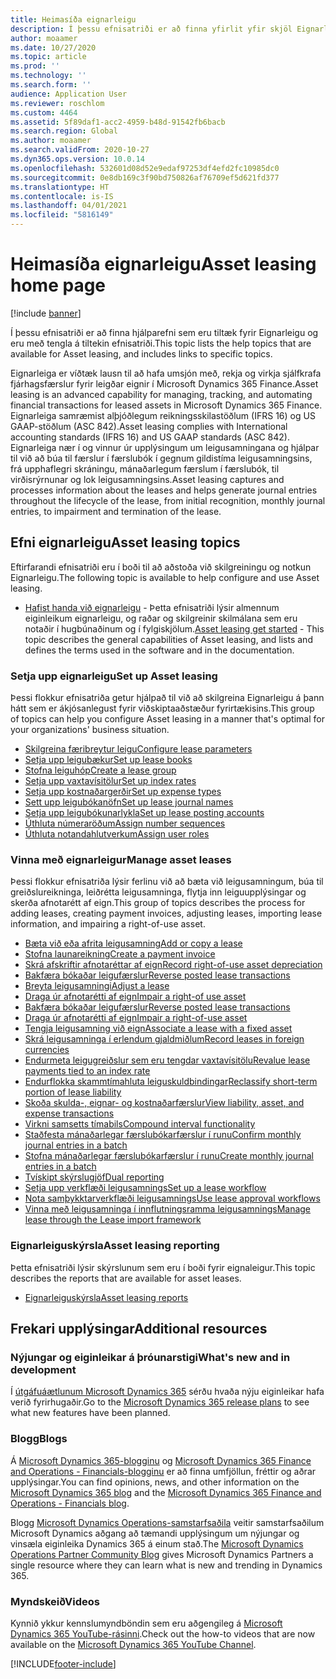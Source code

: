 ```yaml
---
title: Heimasíða eignarleigu
description: Í þessu efnisatriði er að finna yfirlit yfir skjöl Eignarleigu og tengla á tiltekin efnisatriði.
author: moaamer
ms.date: 10/27/2020
ms.topic: article
ms.prod: ''
ms.technology: ''
ms.search.form: ''
audience: Application User
ms.reviewer: roschlom
ms.custom: 4464
ms.assetid: 5f89daf1-acc2-4959-b48d-91542fb6bacb
ms.search.region: Global
ms.author: moaamer
ms.search.validFrom: 2020-10-27
ms.dyn365.ops.version: 10.0.14
ms.openlocfilehash: 532601d08d52e9edaf97253df4efd2fc10985dc0
ms.sourcegitcommit: 0e8db169c3f90bd750826af76709ef5d621fd377
ms.translationtype: HT
ms.contentlocale: is-IS
ms.lasthandoff: 04/01/2021
ms.locfileid: "5816149"
---
```

# <a name="asset-leasing-home-page"></a><span data-ttu-id="512e8-103">Heimasíða eignarleigu</span><span class="sxs-lookup"><span data-stu-id="512e8-103">Asset leasing home page</span></span>

[!include [banner](../includes/banner.md)]

<span data-ttu-id="512e8-104">Í þessu efnisatriði er að finna hjálparefni sem eru tiltæk fyrir Eignarleigu og eru með tengla á tiltekin efnisatriði.</span><span class="sxs-lookup"><span data-stu-id="512e8-104">This topic lists the help topics that are available for Asset leasing, and includes links to specific topics.</span></span> 

<span data-ttu-id="512e8-105">Eignarleiga er víðtæk lausn til að hafa umsjón með, rekja og virkja sjálfkrafa fjárhagsfærslur fyrir leigðar eignir í Microsoft Dynamics 365 Finance.</span><span class="sxs-lookup"><span data-stu-id="512e8-105">Asset leasing is an advanced capability for managing, tracking, and automating financial transactions for leased assets in Microsoft Dynamics 365 Finance.</span></span> <span data-ttu-id="512e8-106">Eignarleiga samræmist alþjóðlegum reikningsskilastöðlum (IFRS 16) og US GAAP-stöðlum (ASC 842).</span><span class="sxs-lookup"><span data-stu-id="512e8-106">Asset leasing complies with International accounting standards (IFRS 16) and US GAAP standards (ASC 842).</span></span> <span data-ttu-id="512e8-107">Eignarleiga nær í og vinnur úr upplýsingum um leigusamningana og hjálpar til við að búa til færslur í færslubók í gegnum gildistíma leigusamningsins, frá upphaflegri skráningu, mánaðarlegum færslum í færslubók, til virðisrýrnunar og lok leigusamningsins.</span><span class="sxs-lookup"><span data-stu-id="512e8-107">Asset leasing captures and processes information about the leases and helps generate journal entries throughout the lifecycle of the lease, from initial recognition, monthly journal entries, to impairment and termination of the lease.</span></span>  

## <a name="asset-leasing-topics"></a><span data-ttu-id="512e8-108">Efni eignarleigu</span><span class="sxs-lookup"><span data-stu-id="512e8-108">Asset leasing topics</span></span>
<span data-ttu-id="512e8-109">Eftirfarandi efnisatriði eru í boði til að aðstoða við skilgreiningu og notkun Eignarleigu.</span><span class="sxs-lookup"><span data-stu-id="512e8-109">The following topic is available to help configure and use Asset leasing.</span></span> 

 - <span data-ttu-id="512e8-110">[Hafist handa við eignarleigu](asset-leasing-quick-start.md) - Þetta efnisatriði lýsir almennum eiginleikum eignarleigu, og raðar og skilgreinir skilmálana sem eru notaðir í hugbúnaðinum og í fylgiskjölum.</span><span class="sxs-lookup"><span data-stu-id="512e8-110">[Asset leasing get started](asset-leasing-quick-start.md) - This topic describes the general capabilities of Asset leasing, and lists and defines the terms used in the software and in the documentation.</span></span>
 
 ### <a name="set-up-asset-leasing"></a><span data-ttu-id="512e8-111">Setja upp eignarleigu</span><span class="sxs-lookup"><span data-stu-id="512e8-111">Set up Asset leasing</span></span>
 <span data-ttu-id="512e8-112">Þessi flokkur efnisatriða getur hjálpað til við að skilgreina Eignarleigu á þann hátt sem er ákjósanlegust fyrir viðskiptaaðstæður fyrirtækisins.</span><span class="sxs-lookup"><span data-stu-id="512e8-112">This group of topics can help you configure Asset leasing in a manner that's optimal for your organizations' business situation.</span></span>  
  
  - [<span data-ttu-id="512e8-113">Skilgreina færibreytur leigu</span><span class="sxs-lookup"><span data-stu-id="512e8-113">Configure lease parameters</span></span>](config-lease-parameters.md) 
  - [<span data-ttu-id="512e8-114">Setja upp leigubækur</span><span class="sxs-lookup"><span data-stu-id="512e8-114">Set up lease books</span></span>](set-up-lease-books.md)
  - [<span data-ttu-id="512e8-115">Stofna leiguhóp</span><span class="sxs-lookup"><span data-stu-id="512e8-115">Create a lease group</span></span>](create-lease-group.md)
  - [<span data-ttu-id="512e8-116">Setja upp vaxtavísitölur</span><span class="sxs-lookup"><span data-stu-id="512e8-116">Set up index rates</span></span>](set-up-index-rate-types.md)
  - [<span data-ttu-id="512e8-117">Setja upp kostnaðargerðir</span><span class="sxs-lookup"><span data-stu-id="512e8-117">Set up expense types</span></span>](set-up-expense-types.md)
  - [<span data-ttu-id="512e8-118">Sett upp leigubókanöfn</span><span class="sxs-lookup"><span data-stu-id="512e8-118">Set up lease journal names</span></span>](set-up-lease-journal-names.md)
  - [<span data-ttu-id="512e8-119">Setja upp leigubókunarlykla</span><span class="sxs-lookup"><span data-stu-id="512e8-119">Set up lease posting accounts</span></span>](set-up-lease-posting-accts.md)
  - [<span data-ttu-id="512e8-120">Úthluta númeraröðum</span><span class="sxs-lookup"><span data-stu-id="512e8-120">Assign number sequences</span></span>](leasing-number-sequences.md)
  - [<span data-ttu-id="512e8-121">Úthluta notandahlutverkum</span><span class="sxs-lookup"><span data-stu-id="512e8-121">Assign user roles</span></span>](lease-user-roles.md)

### <a name="manage-asset-leases"></a><span data-ttu-id="512e8-122">Vinna með eignarleigur</span><span class="sxs-lookup"><span data-stu-id="512e8-122">Manage asset leases</span></span>
<span data-ttu-id="512e8-123">Þessi flokkur efnisatriða lýsir ferlinu við að bæta við leigusamningum, búa til greiðslureikninga, leiðrétta leigusamninga, flytja inn leiguupplýsingar og skerða afnotarétt af eign.</span><span class="sxs-lookup"><span data-stu-id="512e8-123">This group of topics describes the process for adding leases, creating payment invoices, adjusting leases, importing lease information, and impairing a right-of-use asset.</span></span> 

 - [<span data-ttu-id="512e8-124">Bæta við eða afrita leigusamning</span><span class="sxs-lookup"><span data-stu-id="512e8-124">Add or copy a lease</span></span>](add-lease.md)
 - [<span data-ttu-id="512e8-125">Stofna launareikning</span><span class="sxs-lookup"><span data-stu-id="512e8-125">Create a payment invoice</span></span>](create-payment-invoice.md)
 - [<span data-ttu-id="512e8-126">Skrá afskriftir afnotaréttar af eign</span><span class="sxs-lookup"><span data-stu-id="512e8-126">Record right-of-use asset depreciation</span></span>](record-rou-asset-depreciation.md)
 - [<span data-ttu-id="512e8-127">Bakfæra bókaðar leigufærslur</span><span class="sxs-lookup"><span data-stu-id="512e8-127">Reverse posted lease transactions</span></span>](reverse-posted-lease-trans.md)
 - [<span data-ttu-id="512e8-128">Breyta leigusamningi</span><span class="sxs-lookup"><span data-stu-id="512e8-128">Adjust a lease</span></span>](adjust-lease.md)
 - [<span data-ttu-id="512e8-129">Draga úr afnotarétti af eign</span><span class="sxs-lookup"><span data-stu-id="512e8-129">Impair a right-of use asset</span></span>](impair-rou-asset.md)
 - [<span data-ttu-id="512e8-130">Bakfæra bókaðar leigufærslur</span><span class="sxs-lookup"><span data-stu-id="512e8-130">Reverse posted lease transactions</span></span>](reverse-posted-lease-trans.md)
 - [<span data-ttu-id="512e8-131">Draga úr afnotarétti af eign</span><span class="sxs-lookup"><span data-stu-id="512e8-131">Impair a right-of-use asset</span></span>](impair-rou-asset.md)
 - [<span data-ttu-id="512e8-132">Tengja leigusamning við eign</span><span class="sxs-lookup"><span data-stu-id="512e8-132">Associate a lease with a fixed asset</span></span>](associate-lease-with-fixed-asset.md)
 - [<span data-ttu-id="512e8-133">Skrá leigusamninga í erlendum gjaldmiðlum</span><span class="sxs-lookup"><span data-stu-id="512e8-133">Record leases in foreign currencies</span></span>](record-leases-foreign-currency.md)
 - [<span data-ttu-id="512e8-134">Endurmeta leigugreiðslur sem eru tengdar vaxtavísitölu</span><span class="sxs-lookup"><span data-stu-id="512e8-134">Revalue lease payments tied to an index rate</span></span>](revalue-payments-tied-2-index-rate.md)
 - [<span data-ttu-id="512e8-135">Endurflokka skammtímahluta leiguskuldbindingar</span><span class="sxs-lookup"><span data-stu-id="512e8-135">Reclassify short-term portion of lease liability</span></span>](reclassify-st-lease-liability.md)
 - [<span data-ttu-id="512e8-136">Skoða skulda-, eignar- og kostnaðarfærslur</span><span class="sxs-lookup"><span data-stu-id="512e8-136">View liability, asset, and expense transactions</span></span>](view-asset-transactions.md)
 - [<span data-ttu-id="512e8-137">Virkni samsetts tímabils</span><span class="sxs-lookup"><span data-stu-id="512e8-137">Compound interval functionality</span></span>](compound-interval-functionality.md)
 - [<span data-ttu-id="512e8-138">Staðfesta mánaðarlegar færslubókarfærslur í runu</span><span class="sxs-lookup"><span data-stu-id="512e8-138">Confirm monthly journal entries in a batch</span></span>](confirm-payment-schedules-in-batch.md)
 - [<span data-ttu-id="512e8-139">Stofna mánaðarlegar færslubókarfærslur í runu</span><span class="sxs-lookup"><span data-stu-id="512e8-139">Create monthly journal entries in a batch</span></span>](create-monthly-journals-batch.md)
 - [<span data-ttu-id="512e8-140">Tvískipt skýrslugjöf</span><span class="sxs-lookup"><span data-stu-id="512e8-140">Dual reporting</span></span>](dual-reporting.md)
 - [<span data-ttu-id="512e8-141">Setja upp verkflæði leigusamnings</span><span class="sxs-lookup"><span data-stu-id="512e8-141">Set up a lease workflow</span></span>](set-up-lease-wrkflw.md)
 - [<span data-ttu-id="512e8-142">Nota samþykktarverkflæði leigusamnings</span><span class="sxs-lookup"><span data-stu-id="512e8-142">Use lease approval workflows</span></span>](use-create-lease-wrkflw.md)
 - [<span data-ttu-id="512e8-143">Vinna með leigusamninga í innflutningsramma leigusamnings</span><span class="sxs-lookup"><span data-stu-id="512e8-143">Manage lease through the Lease import framework</span></span>](manage-leases-thru-imprt-framewrk.md)
 
### <a name="asset-leasing-reporting"></a><span data-ttu-id="512e8-144">Eignarleiguskýrsla</span><span class="sxs-lookup"><span data-stu-id="512e8-144">Asset leasing reporting</span></span>
<span data-ttu-id="512e8-145">Þetta efnisatriði lýsir skýrslunum sem eru í boði fyrir eignaleigur.</span><span class="sxs-lookup"><span data-stu-id="512e8-145">This topic describes the reports that are available for asset leases.</span></span> 

 - [<span data-ttu-id="512e8-146">Eignarleiguskýrsla</span><span class="sxs-lookup"><span data-stu-id="512e8-146">Asset leasing reports</span></span>](asset-leasing-rprts.md)
 

## <a name="additional-resources"></a><span data-ttu-id="512e8-147">Frekari upplýsingar</span><span class="sxs-lookup"><span data-stu-id="512e8-147">Additional resources</span></span>

### <a name="whats-new-and-in-development"></a><span data-ttu-id="512e8-148">Nýjungar og eiginleikar á þróunarstigi</span><span class="sxs-lookup"><span data-stu-id="512e8-148">What's new and in development</span></span>

<span data-ttu-id="512e8-149">Í [útgáfuáætlunum Microsoft Dynamics 365](https://go.microsoft.com/fwlink/?linkid=2010158) sérðu hvaða nýju eiginleikar hafa verið fyrirhugaðir.</span><span class="sxs-lookup"><span data-stu-id="512e8-149">Go to the [Microsoft Dynamics 365 release plans](https://go.microsoft.com/fwlink/?linkid=2010158) to see what new features have been planned.</span></span> 

### <a name="blogs"></a><span data-ttu-id="512e8-150">Blogg</span><span class="sxs-lookup"><span data-stu-id="512e8-150">Blogs</span></span>

<span data-ttu-id="512e8-151">Á [Microsoft Dynamics 365-blogginu](https://community.dynamics.com/b/msftdynamicsblog?c=Enterprise) og [Microsoft Dynamics 365 Finance and Operations - Financials-blogginu](https://community.dynamics.com/365/financeandoperations/b/financials) er að finna umfjöllun, fréttir og aðrar upplýsingar.</span><span class="sxs-lookup"><span data-stu-id="512e8-151">You can find opinions, news, and other information on the [Microsoft Dynamics 365 blog](https://community.dynamics.com/b/msftdynamicsblog?c=Enterprise) and the [Microsoft Dynamics 365 Finance and Operations - Financials blog](https://community.dynamics.com/365/financeandoperations/b/financials).</span></span>

<span data-ttu-id="512e8-152">Blogg [Microsoft Dynamics Operations-samstarfsaðila](https://community.dynamics.com/partner/b/operationspartnercommunityblog) veitir samstarfsaðilum Microsoft Dynamics aðgang að tæmandi upplýsingum um nýjungar og vinsæla eiginleika Dynamics 365 á einum stað.</span><span class="sxs-lookup"><span data-stu-id="512e8-152">The [Microsoft Dynamics Operations Partner Community Blog](https://community.dynamics.com/partner/b/operationspartnercommunityblog) gives Microsoft Dynamics Partners a single resource where they can learn what is new and trending in Dynamics 365.</span></span>

### <a name="videos"></a><span data-ttu-id="512e8-153">Myndskeið</span><span class="sxs-lookup"><span data-stu-id="512e8-153">Videos</span></span>

<span data-ttu-id="512e8-154">Kynnið ykkur kennslumyndböndin sem eru aðgengileg á [Microsoft Dynamics 365 YouTube-rásinni](https://www.youtube.com/channel/UCJGCg4rB3QSs8y_1FquelBQ).</span><span class="sxs-lookup"><span data-stu-id="512e8-154">Check out the how-to videos that are now available on the [Microsoft Dynamics 365 YouTube Channel](https://www.youtube.com/channel/UCJGCg4rB3QSs8y_1FquelBQ).</span></span> 


[!INCLUDE[footer-include](../../includes/footer-banner.md)]
